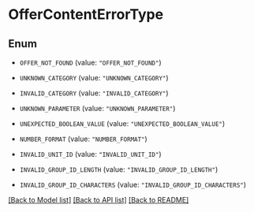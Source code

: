 # OfferContentErrorType

## Enum


* `OFFER_NOT_FOUND` (value: `"OFFER_NOT_FOUND"`)

* `UNKNOWN_CATEGORY` (value: `"UNKNOWN_CATEGORY"`)

* `INVALID_CATEGORY` (value: `"INVALID_CATEGORY"`)

* `UNKNOWN_PARAMETER` (value: `"UNKNOWN_PARAMETER"`)

* `UNEXPECTED_BOOLEAN_VALUE` (value: `"UNEXPECTED_BOOLEAN_VALUE"`)

* `NUMBER_FORMAT` (value: `"NUMBER_FORMAT"`)

* `INVALID_UNIT_ID` (value: `"INVALID_UNIT_ID"`)

* `INVALID_GROUP_ID_LENGTH` (value: `"INVALID_GROUP_ID_LENGTH"`)

* `INVALID_GROUP_ID_CHARACTERS` (value: `"INVALID_GROUP_ID_CHARACTERS"`)


[[Back to Model list]](../README.md#documentation-for-models) [[Back to API list]](../README.md#documentation-for-api-endpoints) [[Back to README]](../README.md)



